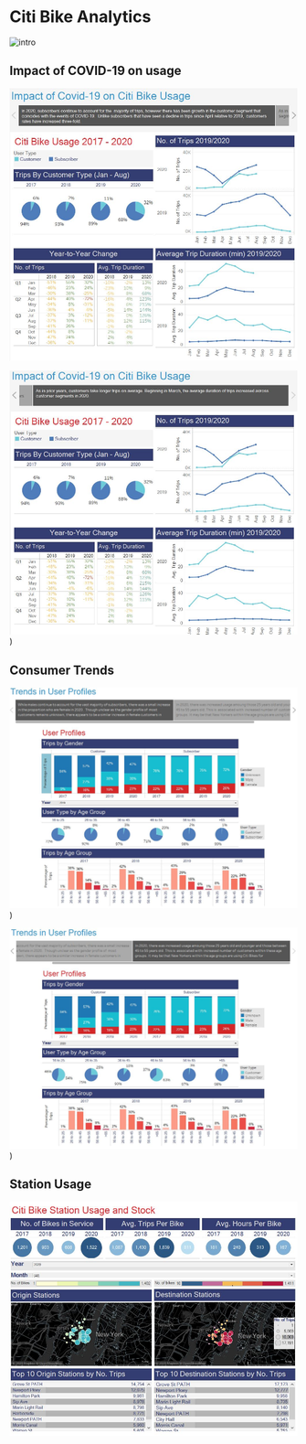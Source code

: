 # Citi Bike Analytics

![intro](Images/intro.png)

## Impact of COVID-19 on usage

![COVID-19 Impact](Images/Story_1_Slide_1.JPG)


![COVID-19 Impact](Images/Story_1_slide_2.JPG)
)

## Consumer Trends

![Profiles](Images/Story_2_Slide_1.JPG)
)


![Profiles](Images/Story_2_Slide_2.JPG)
)

## Station Usage

![Station Maps](Images/Station_dashboard.JPG)
